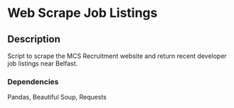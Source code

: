 # Web Scrape Job Listings

## Description

Script to scrape the MCS Recruitment website and return recent developer job listings near Belfast.

### Dependencies

Pandas,
Beautiful Soup,
Requests

